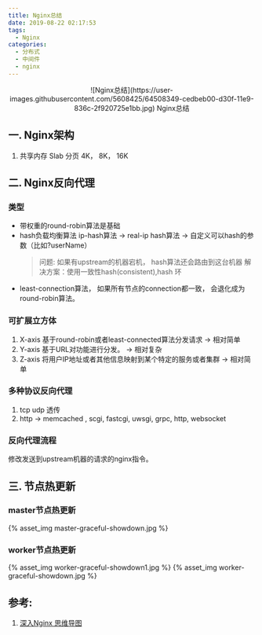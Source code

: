 ```yaml
---
title: Nginx总结
date: 2019-08-22 02:17:53
tags:
  - Nginx
categories:
  - 分布式
  - 中间件
  - nginx
---
```


<p hidden></p>
<!-- more -->

<div style="text-align: center;">
![Nginx总结](https://user-images.githubusercontent.com/5608425/64508349-cedbeb00-d30f-11e9-836c-2f920725e1bb.jpg) 
Nginx总结
</div>

## 一. Nginx架构
1. 共享内存 Slab
   分页 4K， 8K， 16K


## 二. Nginx反向代理
### 类型
+ 带权重的round-robin算法是基础 
+ hash负载均衡算法
   ip-hash算法 -> real-ip
   hash算法 -> 自定义可以hash的参数（比如?userName）
  > 问题: 如果有upstream的机器宕机， hash算法还会路由到这台机器
    解决方案：使用一致性hash(consistent),hash 环
+ least-connection算法， 如果所有节点的connection都一致，
   会退化成为round-robin算法。


### 可扩展立方体
1. X-axis 基于round-robin或者least-connected算法分发请求 -> 相对简单
2. Y-axis 基于URL对功能进行分发。 -> 相对复杂
3. Z-axis 将用户IP地址或者其他信息映射到某个特定的服务或者集群 -> 相对简单


### 多种协议反向代理
1. tcp udp 透传
2. http -> memcached , scgi, fastcgi, uwsgi, grpc, http, websocket

###  反向代理流程
修改发送到upstream机器的请求的nginx指令。


## 三. 节点热更新
### master节点热更新
{% asset_img  master-graceful-showdown.jpg  %}

### worker节点热更新
{% asset_img  worker-graceful-showdown1.jpg  %}
{% asset_img  worker-graceful-showdown.jpg  %}


## 参考:

1. [深入Nginx 思维导图](https://mp.weixin.qq.com/s?__biz=MjM5MDE0Mjc4MA==&mid=2651010416&idx=4&sn=dfa07f0e065d273b028e662e87e780ff&chksm=bdbecd238ac9443511c4e7eadf9e59cc9139fac25c52b44f7a93787b940826c5f61f06e10224&scene=27#wechat_redirect)




